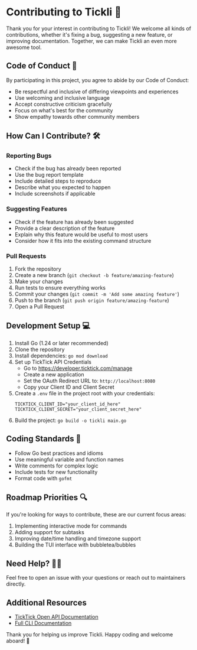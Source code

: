 # Contributing to Tickli 🤝

Thank you for your interest in contributing to Tickli! We welcome all kinds of contributions, whether it's fixing a bug, suggesting a new feature, or improving documentation. Together, we can make Tickli an even more awesome tool.

## Code of Conduct 🤝

By participating in this project, you agree to abide by our Code of Conduct:

- Be respectful and inclusive of differing viewpoints and experiences
- Use welcoming and inclusive language
- Accept constructive criticism gracefully
- Focus on what's best for the community
- Show empathy towards other community members

## How Can I Contribute? 🛠️

### Reporting Bugs

- Check if the bug has already been reported
- Use the bug report template
- Include detailed steps to reproduce
- Describe what you expected to happen
- Include screenshots if applicable

### Suggesting Features

- Check if the feature has already been suggested
- Provide a clear description of the feature
- Explain why this feature would be useful to most users
- Consider how it fits into the existing command structure

### Pull Requests

1. Fork the repository
2. Create a new branch (`git checkout -b feature/amazing-feature`)
3. Make your changes
4. Run tests to ensure everything works
5. Commit your changes (`git commit -m 'Add some amazing feature'`)
6. Push to the branch (`git push origin feature/amazing-feature`)
7. Open a Pull Request

## Development Setup 💻

1. Install Go (1.24 or later recommended)
2. Clone the repository
3. Install dependencies: `go mod download`
4. Set up TickTick API Credentials
    - Go to https://developer.ticktick.com/manage
    - Create a new application
    - Set the OAuth Redirect URL to: `http://localhost:8080`
    - Copy your Client ID and Client Secret
5. Create a `.env` file in the project root with your credentials:
   ```
   TICKTICK_CLIENT_ID="your_client_id_here"
   TICKTICK_CLIENT_SECRET="your_client_secret_here"
   ```
6. Build the project: `go build -o tickli main.go`

## Coding Standards 📝

- Follow Go best practices and idioms
- Use meaningful variable and function names
- Write comments for complex logic
- Include tests for new functionality
- Format code with `gofmt`

## Roadmap Priorities 🔍

If you're looking for ways to contribute, these are our current focus areas:

1. Implementing interactive mode for commands
2. Adding support for subtasks
3. Improving date/time handling and timezone support
4. Building the TUI interface with bubbletea/bubbles

## Need Help? 🙋‍♀️

Feel free to open an issue with your questions or reach out to maintainers directly.

## Additional Resources
- [TickTick Open API Documentation](https://developer.ticktick.com/docs/index.html#/openapi)
- [Full CLI Documentation](link/to/combined_documentation.md)

Thank you for helping us improve Tickli. Happy coding and welcome aboard! 🎉